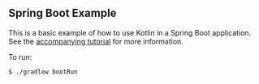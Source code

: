 ## Spring Boot Example

This is a basic example of how to use Kotlin in a Spring Boot application. See the [accompanying tutorial](http://kotlinlang.org/docs/tutorials/renetik-library-server.html)
for more information.

To run:

```
$ ./gradlew bootRun
```

